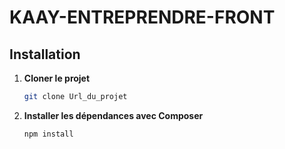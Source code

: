 # KAAY-ENTREPRENDRE-FRONT

## Installation

1. **Cloner le projet**

    ```bash
    git clone Url_du_projet
    ```

2. **Installer les dépendances avec Composer**

    ```bash
    npm install
    ```

